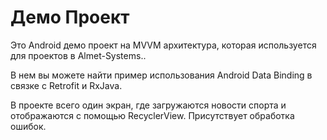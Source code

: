 # Демо Проект

Это Android демо проект на MVVM архитектура, которая используется для проектов в Almet-Systems.. 

В нем вы можете найти пример использования Android Data Binding в связке с Retrofit и RxJava.

В проекте всего один экран, где загружаются новости спорта и отображаются с помощью RecyclerView. Присутствует обработка ошибок. 

